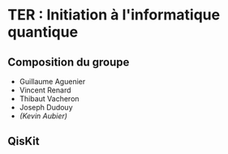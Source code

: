 # TER : Initiation à l'informatique quantique

## Composition du groupe
- Guillaume Aguenier
- Vincent Renard
- Thibaut Vacheron
- Joseph Dudouy
- *(Kevin Aubier)*

## QisKit

